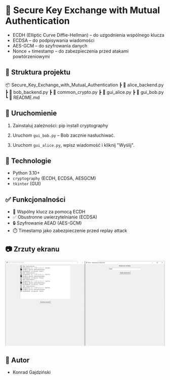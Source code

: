 # 🔐 Secure Key Exchange with Mutual Authentication

- ECDH (Elliptic Curve Diffie-Hellman) – do uzgodnienia wspólnego klucza
- ECDSA – do podpisywania wiadomości
- AES-GCM – do szyfrowania danych
- Nonce + timestamp – do zabezpieczenia przed atakami powtórzeniowymi

## 📁 Struktura projektu

📦 Secure_Key_Exchange_with_Mutual_Authentication
┣ 📜 alice_backend.py 
┣ 📜 bob_backend.py 
┣ 📜 common_crypto.py 
┣ 📜 gui_alice.py 
┣ 📜 gui_bob.py 
┗ 📜 README.md


## 🚀 Uruchomienie

1. Zainstaluj zależności:
pip install cryptography

2. Uruchom `gui_bob.py` – Bob zacznie nasłuchiwać.

3. Uruchom `gui_alice.py`, wpisz wiadomość i kliknij "Wyślij".

## 🔧 Technologie

- Python 3.10+
- `cryptography` (ECDH, ECDSA, AESGCM)
- `tkinter` (GUI)

## ✅ Funkcjonalności

- 🔐 Wspólny klucz za pomocą ECDH
- ✅ Obustronne uwierzytelnianie (ECDSA)
- 🔒 Szyfrowanie AEAD (AES-GCM)
- ⏱️ Timestamp jako zabezpieczenie przed replay attack

## 📷 Zrzuty ekranu

![alt text](image.png)

## 📌 Autor
- Konrad Gajdziński